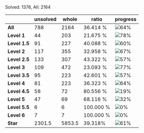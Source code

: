 Solved: 1376, All: 2164

| |unsolved|whole|ratio|progress|
|----|----|----|----|----|
|**All**| 788 | 2164 | 36.414 %| ![64%](https://progress-bar.dev/64?title=All) |
|**Level 1**| 44 | 203 | 21.675 %| ![78%](https://progress-bar.dev/78?title=Level+1++)|
|**Level 1.5**| 91 | 227 | 40.088 %| ![60%](https://progress-bar.dev/60?title=Level+1.5)|
|**Level 2**| 117 | 355 | 32.958 %| ![67%](https://progress-bar.dev/67?title=Level+2++)|
|**Level 2.5**| 133 | 307 | 43.322 %| ![57%](https://progress-bar.dev/57?title=Level+2.5)|
|**Level 3**| 109 | 472 | 23.093 %| ![77%](https://progress-bar.dev/77?title=Level+3++)|
|**Level 3.5**| 95 | 223 | 42.601 %| ![57%](https://progress-bar.dev/57?title=Level+3.5)|
|**Level 4**| 81 | 223 | 36.323 %| ![64%](https://progress-bar.dev/64?title=Level+4++)|
|**Level 4.5**| 58 | 72 | 80.556 %| ![19%](https://progress-bar.dev/19?title=Level+4.5)|
|**Level 5**| 47 | 69 | 68.116 %| ![32%](https://progress-bar.dev/32?title=Level+5++)|
|**Level 5.5**| 6 | 6 | 100.000 %| ![0%](https://progress-bar.dev/0?title=Level+5.5)|
|**Level 6**| 7 | 7 | 100.000 %| ![0%](https://progress-bar.dev/0?title=Level+6++)|
|**Star**|2301.5 | 5853.5 |39.318%| ![61%](https://progress-bar.dev/61?title=Star) |
